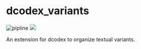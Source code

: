 # dcodex_variants

![pipline](https://github.com/rbturnbull/dcodex_variants/actions/workflows/pipeline.yml/badge.svg)
[<img src="https://img.shields.io/badge/code%20style-black-000000.svg">](<https://github.com/psf/black>)

An extension for dcodex to organize textual variants.